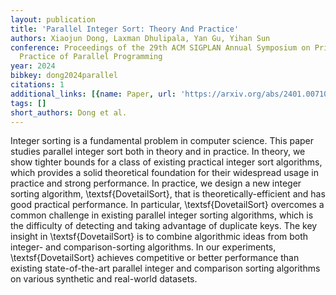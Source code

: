 ```yaml
---
layout: publication
title: 'Parallel Integer Sort: Theory And Practice'
authors: Xiaojun Dong, Laxman Dhulipala, Yan Gu, Yihan Sun
conference: Proceedings of the 29th ACM SIGPLAN Annual Symposium on Principles and
  Practice of Parallel Programming
year: 2024
bibkey: dong2024parallel
citations: 1
additional_links: [{name: Paper, url: 'https://arxiv.org/abs/2401.00710'}]
tags: []
short_authors: Dong et al.
---
```

Integer sorting is a fundamental problem in computer science. This paper
studies parallel integer sort both in theory and in practice. In theory, we
show tighter bounds for a class of existing practical integer sort algorithms,
which provides a solid theoretical foundation for their widespread usage in
practice and strong performance. In practice, we design a new integer sorting
algorithm, \textsf\{DovetailSort\}, that is theoretically-efficient and has good
practical performance.
  In particular, \textsf\{DovetailSort\} overcomes a common challenge in existing
parallel integer sorting algorithms, which is the difficulty of detecting and
taking advantage of duplicate keys. The key insight in \textsf\{DovetailSort\} is
to combine algorithmic ideas from both integer- and comparison-sorting
algorithms. In our experiments, \textsf\{DovetailSort\} achieves competitive or
better performance than existing state-of-the-art parallel integer and
comparison sorting algorithms on various synthetic and real-world datasets.